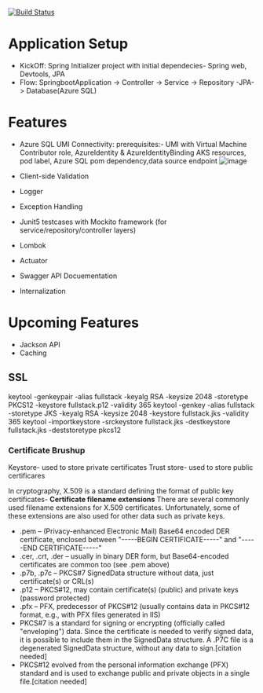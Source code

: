 [![Build Status](https://dev.azure.com/bahrinipun/demo-fullstack/_apis/build/status/cd-springboot-backend?branchName=master)](https://dev.azure.com/bahrinipun/demo-fullstack/_build/latest?definitionId=80&branchName=master)

# Application Setup
- KickOff: Spring Initializer project with initial dependecies- Spring web, Devtools, JPA
- Flow: SpringbootApplication -> Controller -> Service -> Repository -JPA-> Database(Azure SQL)

# Features
- Azure SQL UMI Connectivity: prerequisites:- UMI with Virtual Machine Contributor role, AzureIdentity & AzureIdentityBinding AKS resources, pod label,       Azure SQL pom dependency,data source endpoint
![image](https://user-images.githubusercontent.com/67367858/173436098-d73599ab-4218-407c-bd7d-015f9dc52faf.png)

- Client-side Validation
- Logger
- Exception Handling
- Junit5 testcases with Mockito framework (for service/repository/controller layers)
- Lombok
- Actuator
- Swagger API Docuementation
- Internalization

# Upcoming Features
- Jackson API
- Caching
  
## SSL
keytool -genkeypair -alias fullstack -keyalg RSA -keysize 2048 -storetype PKCS12 -keystore fullstack.p12 -validity 365
keytool -genkey -alias fullstack -storetype JKS -keyalg RSA -keysize 2048 -keystore fullstack.jks -validity 365
keytool -importkeystore -srckeystore fullstack.jks -destkeystore fullstack.jks -deststoretype pkcs12

### Certificate Brushup
Keystore- used to store private certificates
Trust store- used to store public certificares

In cryptography, X.509 is a standard defining the format of public key certificates-
**Certificate filename extensions**
There are several commonly used filename extensions for X.509 certificates. Unfortunately, some of these extensions are also used for other data such as private keys.
- .pem – (Privacy-enhanced Electronic Mail) Base64 encoded DER certificate, enclosed between "-----BEGIN CERTIFICATE-----" and "-----END CERTIFICATE-----"
- .cer, .crt, .der – usually in binary DER form, but Base64-encoded certificates are common too (see .pem above)
- .p7b, .p7c – PKCS#7 SignedData structure without data, just certificate(s) or CRL(s)
- .p12 – PKCS#12, may contain certificate(s) (public) and private keys (password protected)
- .pfx – PFX, predecessor of PKCS#12 (usually contains data in PKCS#12 format, e.g., with PFX files generated in IIS)
- PKCS#7 is a standard for signing or encrypting (officially called "enveloping") data. Since the certificate is needed to verify signed data, it is possible to      include them in the SignedData structure. A .P7C file is a degenerated SignedData structure, without any data to sign.[citation needed]
- PKCS#12 evolved from the personal information exchange (PFX) standard and is used to exchange public and private objects in a single file.[citation needed]
